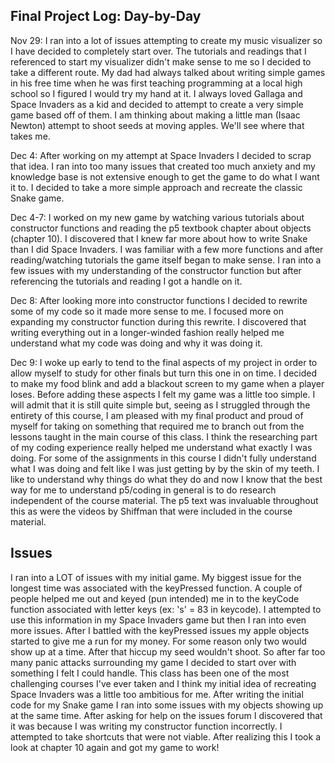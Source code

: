 ## Final Project Log: Day-by-Day
Nov 29:
I ran into a lot of issues attempting to create my music visualizer so I have decided to completely start over. The tutorials and readings that I referenced to start my visualizer didn't make sense to me so I decided to take a different route. My dad had always talked about writing simple games in his free time when he was first teaching programming at a local high school so I figured I would try my hand at it. I always loved Gallaga and Space Invaders as a kid and decided to attempt to create a very simple game based off of them. I am thinking about making a little man (Isaac Newton) attempt to shoot seeds at moving apples. We'll see where that takes me.

Dec 4:
After working on my attempt at Space Invaders I decided to scrap that idea. I ran into too many issues that created too much anxiety and my knowledge base is not extensive enough to get the game to do what I want it to. I decided to take a more simple approach and recreate the classic Snake game.

Dec 4-7:
I worked on my new game by watching various tutorials about constructor functions and reading the p5 textbook chapter about objects (chapter 10). I discovered that I knew far more about how to write Snake than I did Space Invaders. I was familiar with a few more functions and after reading/watching tutorials the game itself began to make sense. I ran into a few issues with my understanding of the constructor function but after referencing the tutorials and reading I got a handle on it.

Dec 8:
After looking more into constructor functions I decided to rewrite some of my code so it made more sense to me. I focused more on expanding my constructor function during this rewrite. I discovered that writing everything out in a longer-winded fashion really helped me understand what my code was doing and why it was doing it.

Dec 9:
I woke up early to tend to the final aspects of my project in order to allow myself to study for other finals but turn this one in on time. I decided to make my food blink and add a blackout screen to my game when a player loses. Before adding these aspects I felt my game was a little too simple. I will admit that it is still quite simple but, seeing as I struggled through the entirety of this course, I am pleased with my final product and proud of myself for taking on something that required me to branch out from the lessons taught in the main course of this class. I think the researching part of my coding experience really helped me understand what exactly I was doing. For some of the assignments in this course I didn't fully understand what I was doing and felt like I was just getting by by the skin of my teeth. I like to understand why things do what they do and now I know that the best way for me to understand p5/coding in general is to do research independent of the course material. The p5 text was invaluable throughout this as were the videos by Shiffman that were included in the course material. 

## Issues
I ran into a LOT of issues with my initial game. My biggest issue for the longest time was associated with the keyPressed function. A couple of people helped me out and keyed (pun intended) me in to the keyCode function associated with letter keys (ex: 's' = 83 in keycode). I attempted to use this information in my Space Invaders game but then I ran into even more issues. After I battled with the keyPressed issues my apple objects started to give me a run for my money. For some reason only two would show up at a time. After that hiccup my seed wouldn't shoot. So after far too many panic attacks surrounding my game I decided to start over with something I felt I could handle. This class has been one of the most challenging courses I've ever taken and I think my initial idea of recreating Space Invaders was a little too ambitious for me. After writing the initial code for my Snake game I ran into some issues with my objects showing up at the same time. After asking for help on the issues forum I discovered that it was because I was writing my constructor function incorrectly. I attempted to take shortcuts that were not viable. After realizing this I took a look at chapter 10 again and got my game to work!
